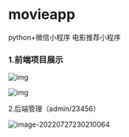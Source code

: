 # movieapp

python+微信小程序
电影推荐小程序

### 1.前端项目展示

![img](D:\GitRepertory\movieapp\movieapp\img\clip_image001.jpg)

![img](D:\GitRepertory\movieapp\movieapp\img\clip_image002.jpg)

2.后端管理（admin/23456）

![image-20220727230210064](D:\GitRepertory\movieapp\movieapp\img\image-20220727230210064.png)
